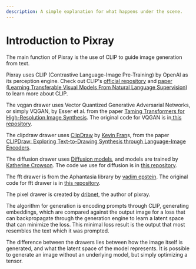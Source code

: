 ```yaml
---
description: A simple explanation for what happens under the scene.
---
```


# Introduction to Pixray

The main function of Pixray is the use of CLIP to guide image generation from text.&#x20;

Pixray uses CLIP (Contrastive Language-Image Pre-Training) by OpenAI as its perception engine. Check out CLIP's [official repository](https://github.com/openai/CLIP) and [paper (Learning Transferable Visual Models From Natural Language Supervision](https://arxiv.org/abs/2103.00020)) to learn more about CLIP.

The vqgan drawer uses Vector Quantized Generative Adversarial Networks, or simply VQGAN, by Esser et al. from the paper [Taming Transformers for High-Resolution Image Synthesis](https://arxiv.org/abs/2012.09841). The original code for VQGAN is in[ this repository](https://github.com/CompVis/taming-transformers).&#x20;

The clipdraw drawer uses [ClipDraw](https://github.com/kvfrans/clipdraw/) by [Kevin Fran](https://github.com/kvfrans/)s, from the paper [CLIPDraw: Exploring Text-to-Drawing Synthesis through Language-Image Encoders](https://arxiv.org/abs/2106.14843).&#x20;

The diffusion drawer uses [Diffusion models](https://arxiv.org/abs/2006.11239), and models are trained by [Katherine Crowson](https://github.com/crowsonkb). The code we use for diffusion is in [this repository](https://github.com/crowsonkb/v-diffusion-pytorch).

The fft drawer is from the Aphantasia library by [vadim epstein](https://github.com/eps696/). The original code for fft drawer is in [this repository](https://github.com/eps696/aphantasia).&#x20;

The pixel drawer is created by [dribnet](https://github.com/dribnet/), the author of pixray.

The algorithm for generation is encoding prompts through CLIP, generating embeddings, which are compared against the output image for a loss that can backpropagate through the generation engine to learn a latent space that can minimize the loss. This minimal loss result is the output that most resembles the text which it was prompted.

The difference between the drawers lies between how the image itself is generated, and what the latent space of the model represents. It is possible to generate an image without an underlying model, but simply optimizing a tensor.
